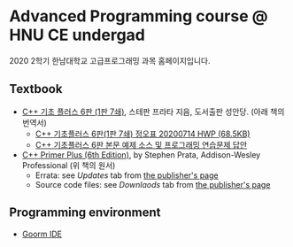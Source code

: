 # Advanced Programming course @ HNU CE undergad
2020 2학기 한남대학교 고급프로그래밍 과목 홈페이지입니다.

## Textbook
* [C++ 기초 플러스 6판 (1판 7쇄)](https://www.cyber.co.kr/shop/goods/goods_view.php?goodsno=5888), 스테판 프라타 지음,  도서출판 성안당. (아래 책의 번역서)
    - [C++ 기초플러스 6판(1판 7쇄) 정오표 20200714 HWP (68.5KB)](https://www.cyber.co.kr/shop/board/view.php?id=jo&no=989)
    - [C++ 기초플러스 6판 본문 예제 소스 및 프로그래밍 연습문제 답안](https://www.cyber.co.kr/shop/board/view.php?id=pds&no=164)
* [C++ Primer Plus (6th Edition)](https://www.amazon.com/Primer-Plus-6th-Developers-Library/dp/0321776402), by Stephen Prata, Addison-Wesley Professional (위 책의 원서)
    - Errata: see *Updates* tab from [the publisher's page](https://www.informit.com/store/c-plus-plus-primer-plus-9780321776402)
    - Source code files: see *Downlaods* tab from [the publisher's page](https://www.informit.com/store/c-plus-plus-primer-plus-9780321776402)
## Programming environment
* [Goorm IDE](https://ide.goorm.io/)
